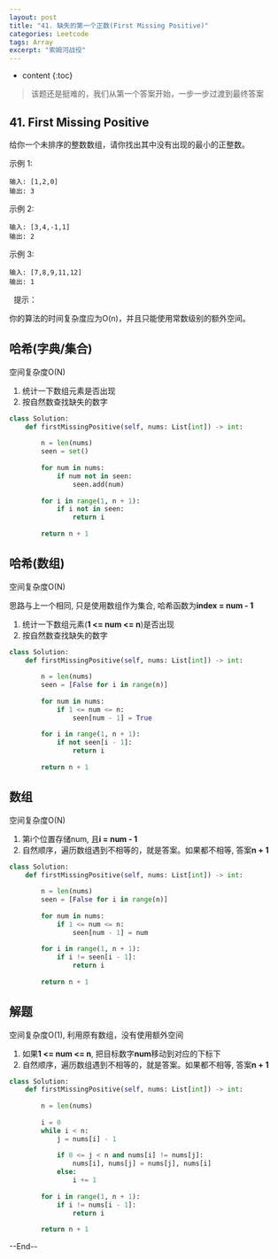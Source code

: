 ```yaml
---
layout: post
title: "41. 缺失的第一个正数(First Missing Positive)"
categories: Leetcode
tags: Array
excerpt: "索姆河战役"
---
```


* content
{:toc}

> 该题还是挺难的，我们从第一个答案开始，一步一步过渡到最终答案

## 41. First Missing Positive

给你一个未排序的整数数组，请你找出其中没有出现的最小的正整数。

示例 1:

```
输入: [1,2,0]
输出: 3
```

示例 2:

```
输入: [3,4,-1,1]
输出: 2
```

示例 3:

```
输入: [7,8,9,11,12]
输出: 1
```
 
提示：

你的算法的时间复杂度应为O(n)，并且只能使用常数级别的额外空间。

## 哈希(字典/集合)

空间复杂度O(N)

1. 统计一下数组元素是否出现
2. 按自然数查找缺失的数字

```python
class Solution:
    def firstMissingPositive(self, nums: List[int]) -> int:
        
        n = len(nums)
        seen = set()
        
        for num in nums:
            if num not in seen:
                seen.add(num)
            
        for i in range(1, n + 1):
            if i not in seen:
                return i
            
        return n + 1
```

## 哈希(数组)

空间复杂度O(N)

思路与上一个相同, 只是使用数组作为集合, 哈希函数为**index = num - 1**

1. 统计一下数组元素(**1 <= num <= n**)是否出现
2. 按自然数查找缺失的数字

```python
class Solution:
    def firstMissingPositive(self, nums: List[int]) -> int:
        
        n = len(nums)
        seen = [False for i in range(n)]
        
        for num in nums:
            if 1 <= num <= n:
                seen[num - 1] = True
                
        for i in range(1, n + 1):
            if not seen[i - 1]:
                return i
            
        return n + 1
```

## 数组

空间复杂度O(N)

1. 第i个位置存储num, 且**i = num - 1**
2. 自然顺序，遍历数组遇到不相等的，就是答案。如果都不相等, 答案**n + 1**

```python
class Solution:
    def firstMissingPositive(self, nums: List[int]) -> int:
        
        n = len(nums)
        seen = [False for i in range(n)]
        
        for num in nums:
            if 1 <= num <= n:
                seen[num - 1] = num
                
        for i in range(1, n + 1):
            if i != seen[i - 1]:
                return i
            
        return n + 1
```

## 解题

空间复杂度O(1), 利用原有数组，没有使用额外空间

1. 如果**1 <= num <= n**, 把目标数字**num**移动到对应的下标下
2. 自然顺序，遍历数组遇到不相等的，就是答案。如果都不相等, 答案**n + 1**

```python
class Solution:
    def firstMissingPositive(self, nums: List[int]) -> int:
        
        n = len(nums)
        
        i = 0
        while i < n:
            j = nums[i] - 1
            
            if 0 <= j < n and nums[i] != nums[j]:
                nums[i], nums[j] = nums[j], nums[i]
            else:
                i += 1
                
        for i in range(1, n + 1):
            if i != nums[i - 1]:
                return i
            
        return n + 1
```

--End--


